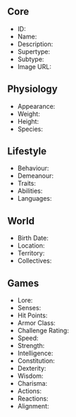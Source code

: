 ## Core
- <span class="text-field" data-tooltip="Text">ID</span>:
- <span class="text-field" data-tooltip="Text">Name</span>:
- <span class="text-field" data-tooltip="Text">Description</span>:
- <span class="text-field" data-tooltip="Text">Supertype</span>:
- <span class="text-field" data-tooltip="Text">Subtype</span>:
- <span class="text-field" data-tooltip="Text">Image URL</span>:

## Physiology
- <span class="text-field" data-tooltip="Text">Appearance</span>:
- <span class="number-field" data-tooltip="Number">Weight</span>:
- <span class="number-field" data-tooltip="Number">Height</span>:
- <span class="multi-link-field" data-tooltip="Multi Species">Species</span>:

## Lifestyle
- <span class="text-field" data-tooltip="Text">Behaviour</span>:
- <span class="text-field" data-tooltip="Text">Demeanour</span>:
- <span class="multi-link-field" data-tooltip="Multi Trait">Traits</span>:
- <span class="multi-link-field" data-tooltip="Multi Ability">Abilities</span>:
- <span class="multi-link-field" data-tooltip="Multi Language">Languages</span>:

## World
- <span class="number-field" data-tooltip="Number">Birth Date</span>:
- <span class="link-field" data-tooltip="Single Location">Location</span>:
- <span class="link-field" data-tooltip="Single Territory">Territory</span>:
- <span class="reverse-link-field" data-tooltip="Multi Collective">Collectives</span>:

## Games
- <span class="text-field" data-tooltip="Text">Lore</span>:
- <span class="text-field" data-tooltip="Text">Senses</span>:
- <span class="number-field" data-tooltip="Number">Hit Points</span>:
- <span class="number-field" data-tooltip="Number">Armor Class</span>:
- <span class="number-field" data-tooltip="Number">Challenge Rating</span>:
- <span class="number-field" data-tooltip="Number">Speed</span>:
- <span class="number-field" data-tooltip="Number">Strength</span>:
- <span class="number-field" data-tooltip="Number">Intelligence</span>:
- <span class="number-field" data-tooltip="Number">Constitution</span>:
- <span class="number-field" data-tooltip="Number">Dexterity</span>:
- <span class="number-field" data-tooltip="Number">Wisdom</span>:
- <span class="number-field" data-tooltip="Number">Charisma</span>:
- <span class="multi-link-field" data-tooltip="Multi Ability">Actions</span>:
- <span class="multi-link-field" data-tooltip="Multi Construct">Reactions</span>:
- <span class="text-field" data-tooltip="Text">Alignment</span>:
